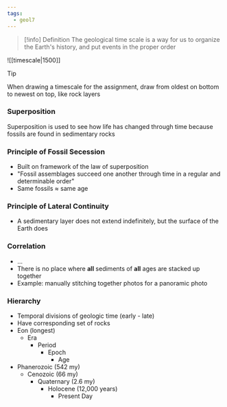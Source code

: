 ```yaml
---
tags:
  - geol7
---
```

> [!info] Definition
> The geological time scale is a way for us to organize the Earth's history, and put events in the proper order

![[timescale|1500]]

> [!tip] 
> When drawing a timescale for the assignment, draw from oldest on bottom to newest on top, like rock layers
### Superposition
Superposition is used to see how life has changed through time because fossils are found in sedimentary rocks
### Principle of Fossil Secession
* Built on framework of the law of superposition
* "Fossil assemblages succeed one another through time in a regular and determinable order"
* Same fossils $\approx$ same age
### Principle of Lateral Continuity
* A sedimentary layer does not extend indefinitely, but the surface of the Earth does
### Correlation
* …
* There is no place where **all** sediments of **all** ages are stacked up together
* Example: manually stitching together photos for a panoramic photo
### Hierarchy
* Temporal divisions of geologic time (early - late)
* Have corresponding set of rocks
* Eon (longest)
	* Era
		* Period
			* Epoch
				* Age
* Phanerozoic (542 my)
	* Cenozoic (66 my)
		* Quaternary (2.6 my)
			* Holocene (12,000 years)
				* Present Day